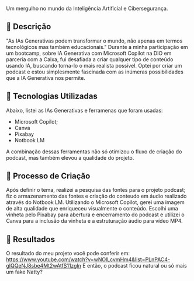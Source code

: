 Um mergulho no mundo da Inteligência Artificial e  Cibersegurança.

## 📒 Descrição
"As IAs Generativas podem transformar o mundo, não apenas em termos tecnológicos mas também educacionais." 
Durante a minha participação em um bootcamp, sobre IA Generativa com Microsoft Copilot na DIO em parceria com a Caixa, fui desafiada a criar qualquer tipo de conteúdo usando IA, buscando torna-lo o mais realista possível. 
Optei por criar um podcast e estou simplesmente fascinada com as inúmeras possibilidades que a IA Generativa nos permite.

## 🤖 Tecnologias Utilizadas
Abaixo, listei as IAs Generativas e ferramenas que foram usadas: 

- Microsoft Copilot;
- Canva
- Pixabay
- Notbook LM 

A combinação dessas ferramentas não só otimizou o fluxo de criação do podcast, mas também elevou a qualidade do projeto.

## 🧐 Processo de Criação
Após definir o tema, realizei a pesquisa das fontes para o projeto podcast; fiz o armazenamento das fontes e criação do conteudo em áudio realizado através do Notbook LM.
Utilizando o Microsoft Copilot, gerei uma imagem de alta qualidade que enriqueceu visualmente o conteúdo.
Escolhi uma vinheta pelo Pixabay para abertura e encerramento do podcast e utilizei o Canva para a inclusão da vinheta e a estruturação áudio para vídeo MP4.

## 🚀 Resultados
O resultado do meu projeto você pode conferir em: https://www.youtube.com/watch?v=wNOlLcvmHm4&list=PLnPAC4-glQQeNJ8sbe4Mt2wAtfS11zgln
E então, o podcast ficou natural ou só mais um fake Natty?
